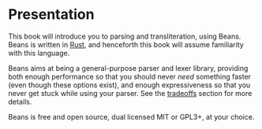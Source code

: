 # Presentation

This book will introduce you to parsing and transliteration, using Beans. Beans is written in 
[Rust](https://www.rust-lang.org), and henceforth this book will assume familiarity with this 
language.

Beans aims at being a general-purpose parser and lexer library, providing both enough performance so
that you should never *need* something faster (even though these options exist), and enough 
expressiveness so that you never get stuck while using your parser. See the [tradeoffs](details/tradeoff.md) section for more details.

Beans is free and open source, dual licensed MIT or GPL3+, at your choice.
